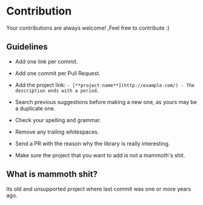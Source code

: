 # Contribution

Your contributions are always welcome! ,Feel free to contribute :)

## Guidelines

- Add one link per commit.

- Add one commit per Pull Request.

- Add the project link: `- [**project-name**](http://example.com/) - The description ends with a period.`

- Search previous suggestions before making a new one, as yours may be a duplicate one.

- Check your spelling and grammar.

- Remove any trailing whitespaces.

- Send a PR with the reason why the library is really interesting.

- Make sure the project that you want to add is not a mammoth's shit.



## What is mammoth shit?
Its old and unsupported project where last commit was one or more years ago.
